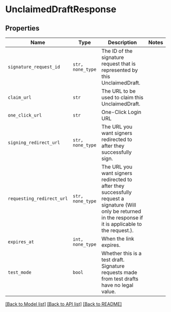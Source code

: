 # UnclaimedDraftResponse



## Properties

| Name | Type | Description | Notes |
| ---- | ---- | ----------- | ----- |
| `signature_request_id` | ```str, none_type``` |  The ID of the signature request that is represented by this UnclaimedDraft.  |  |
| `claim_url` | ```str``` |  The URL to be used to claim this UnclaimedDraft.  |  |
| `one_click_url` | ```str``` |  One-Click Login URL  |  |
| `signing_redirect_url` | ```str, none_type``` |  The URL you want signers redirected to after they successfully sign.  |  |
| `requesting_redirect_url` | ```str, none_type``` |  The URL you want signers redirected to after they successfully request a signature (Will only be returned in the response if it is applicable to the request.).  |  |
| `expires_at` | ```int, none_type``` |  When the link expires.  |  |
| `test_mode` | ```bool``` |  Whether this is a test draft. Signature requests made from test drafts have no legal value.  |  |


[[Back to Model list]](../README.md#documentation-for-models) [[Back to API list]](../README.md#documentation-for-api-endpoints) [[Back to README]](../README.md)


